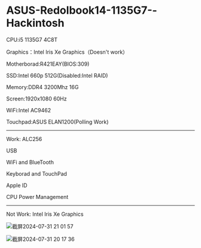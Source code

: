 # ASUS-Redolbook14-1135G7--Hackintosh
 CPU:i5 1135G7 4C8T
 
 Graphics：Intel Iris Xe Graphics（Doesn't work）
 
 Motherborad:R421EAY(BIOS:309)
 
 SSD:Intel 660p 512G(Disabled:Intel RAID)
 
 Memory:DDR4 3200Mhz 16G
 
 Screen:1920x1080 60Hz
 
 WiFi:Intel AC9462

 Touchpad:ASUS ELAN1200(Polling Work)
 ________________________________________________________________________________
 Work:
 ALC256
 
 USB
 
 WiFi and BlueTooth
 
 Keyborad and TouchPad
 
 Apple ID
 
 CPU Power Management
 ________________________________________________________________________________
 Not Work:
 Intel Iris Xe Graphics

![截屏2024-07-31 21 01 57](https://github.com/user-attachments/assets/b27809c8-6537-4f89-9d9e-67191e02ff00)


![截屏2024-07-31 20 17 36](https://github.com/user-attachments/assets/6a4c42a6-8ff7-43d8-8f33-da38adbd0784)
